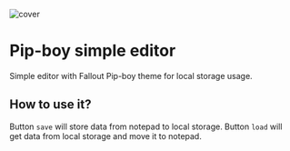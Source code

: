 ![cover](https://github.com/Mariusz-Wojcik/simple-editor/blob/master/src/assets/img/editor_meta.pngga)

# Pip-boy simple editor 

Simple editor with Fallout Pip-boy theme for local storage usage.

## How to use it?

Button `save` will store data from notepad to local storage.
Button `load` will get data from local storage and move it to notepad.



